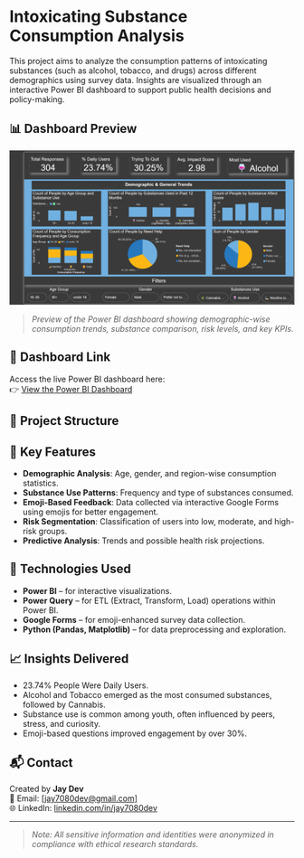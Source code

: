 # Intoxicating Substance Consumption Analysis

This project aims to analyze the consumption patterns of intoxicating substances (such as alcohol, tobacco, and drugs) across different demographics using survey data. Insights are visualized through an interactive Power BI dashboard to support public health decisions and policy-making.

## 📊 Dashboard Preview

![Dashboard Preview](dashboard-preview.png)

> _Preview of the Power BI dashboard showing demographic-wise consumption trends, substance comparison, risk levels, and key KPIs._

## 🔗 Dashboard Link

Access the live Power BI dashboard here:  
👉 [View the Power BI Dashboard](https://app.powerbi.com/view?r=eyJrIjoiOTAxOGY2YmEtZGYxMi00ZmZmLThkMTAtNjExZjdhNTU2NTc0IiwidCI6ImUxNGU3M2ViLTUyNTEtNDM4OC04ZDY3LThmOWYyZTJkNWE0NiIsImMiOjEwfQ%3D%3D&pageName=47f7194ab384e5fcf84a)

## 📁 Project Structure


## 📌 Key Features

- **Demographic Analysis**: Age, gender, and region-wise consumption statistics.
- **Substance Use Patterns**: Frequency and type of substances consumed.
- **Emoji-Based Feedback**: Data collected via interactive Google Forms using emojis for better engagement.
- **Risk Segmentation**: Classification of users into low, moderate, and high-risk groups.
- **Predictive Analysis**: Trends and possible health risk projections.

## 🧠 Technologies Used

- **Power BI** – for interactive visualizations.
- **Power Query** – for ETL (Extract, Transform, Load) operations within Power BI.
- **Google Forms** – for emoji-enhanced survey data collection.
- **Python (Pandas, Matplotlib)** – for data preprocessing and exploration.

## 📈 Insights Delivered

- 23.74% People Were Daily Users. 
- Alcohol and Tobacco emerged as the most consumed substances, followed by Cannabis.
- Substance use is common among youth, often influenced by peers, stress, and curiosity.
- Emoji-based questions improved engagement by over 30%.

## 📬 Contact

Created by **Jay Dev**  
📧 Email: [jay7080dev@gmail.com]  
🌐 LinkedIn: [linkedin.com/in/jay7080dev](https://linkedin.com/in/jay7080dev)

---

> _Note: All sensitive information and identities were anonymized in compliance with ethical research standards._

